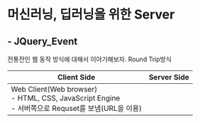 # 머신러닝, 딥러닝을 위한 Server

## - JQuery_Event



전통전인 웹 동작 방식에 대해서 이야기해보자. Round Trip방식

| Client Side                                                  | Server Side |
| ------------------------------------------------------------ | ----------- |
| Web Client(Web browser)<br />- HTML, CSS, JavaScript Engine<br />- 서버쪽으로 Requset를 보냄(URL을 이용) |             |



